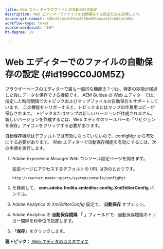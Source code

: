 ```yaml
---
title: Web エディターでのファイルの自動保存の設定
description: Web エディターでファイルを自動保存する設定方法を説明します。
source-git-commit: 880cd344ceb65ea339be699ebcad41c0d62e168a
workflow-type: tm+mt
source-wordcount: '197'
ht-degree: 1%

---
```


# Web エディターでのファイルの自動保存の設定 {#id199CC0J0M5Z}

ブラウザーベースのエディターで最も一般的な機能の 1 つは、特定の期間が経過した後にデータを保存できる機能です。 AEM Guides の Web エディターでは、指定した時間間隔でのトピックおよびマップファイルの自動保存もサポートしています。 この機能をトリガーすると、トピックまたはマップの作業用コピーが保存されます。 トピックまたはマップの新しいバージョンが作成されません。 新しいバージョンを作成するには、Web エディタのツールバーの「リビジョンを保存」アイコンをクリックする必要があります。

自動保存機能はデフォルトでは有効になっていないので、configMgr から有効にする必要があります。 Web エディターで自動保存機能を有効にするには、次の手順を実行します。

1. Adobe Experience Manager Web コンソール設定ページを開きます。

   設定ページにアクセスするデフォルトの URL は次のとおりです。

   ```http
   http://<server name>:<port>/system/console/configMgr
   ```

1. を検索して、 **com.adobe.fmdita.xmleditor.config.XmlEditorConfig** バンドル。

1. Adobe Analytics の *XmlEditorConfig* 設定で、 **自動保存** オプション。

1. Adobe Analytics の **自動保存間隔** 「 」フィールドで、自動保存機能のトリガー間隔を秒単位で指定します。

1. 「**保存**」をクリックします。


**親トピック：**[ Web エディタのカスタマイズ](conf-web-editor.md)
